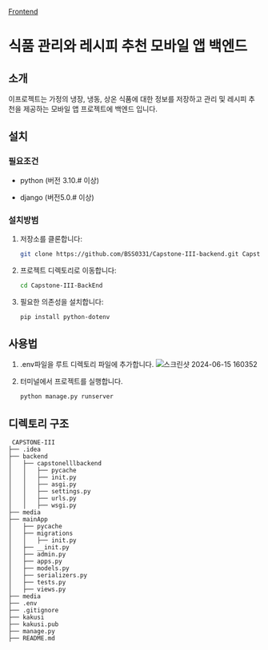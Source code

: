 ﻿[Frontend](https://github.com/BSS0331/Capstone-III)
 
 # 식품 관리와 레시피 추천 모바일 앱 백엔드

 ## 소개

 이프로젝트는 가정의 냉장, 냉동, 상온 식품에 대한 정보를 저장하고 관리 및 레시피 추천을 제공하는 모바일 앱 프로젝트에 백엔드 입니다.

 ## 설치

 ### 필요조건

- python (버전 3.10.#  이상)

- django (버전5.0.# 이상)


### 설치방범
1. 저장소를 클론합니다:
    ```bash
    git clone https://github.com/BSS0331/Capstone-III-backend.git Capstone-III-BackEnd
    ```
2. 프로젝트 디렉토리로 이동합니다:
    ```bash
    cd Capstone-III-BackEnd
    ```
3. 필요한 의존성을 설치합니다:
    ```bash
   pip install python-dotenv
    ```

## 사용법

1. .env파일을 루트 디렉토리 파일에 추가합니다.
   ![스크린샷 2024-06-15 160352](https://github.com/BSS0331/Capstone-III-backend/assets/153978154/b706aab0-e208-4f39-aa92-363dc67554ff)

3. 터미널에서 프로젝트를 실행합니다.
     ```bash
     python manage.py runserver
      ``` 
## 디렉토리 구조

     CAPSTONE-III
    ├── .idea
    ├── backend
    │   ├── capstonelllbackend
    │   │   ├── pycache
    │   │   ├── init.py
    │   │   ├── asgi.py
    │   │   ├── settings.py
    │   │   ├── urls.py
    │   │   ├── wsgi.py
    ├── media
    ├── mainApp
    │   ├── pycache
    │   ├── migrations
    │   │   ├── init.py
    │   ├── __init.py
    │   ├── admin.py
    │   ├── apps.py
    │   ├── models.py
    │   ├── serializers.py
    │   ├── tests.py
    │   ├── views.py
    ├── media
    ├── .env
    ├── .gitignore
    ├── kakusi
    ├── kakusi.pub
    ├── manage.py
    ├── README.md
